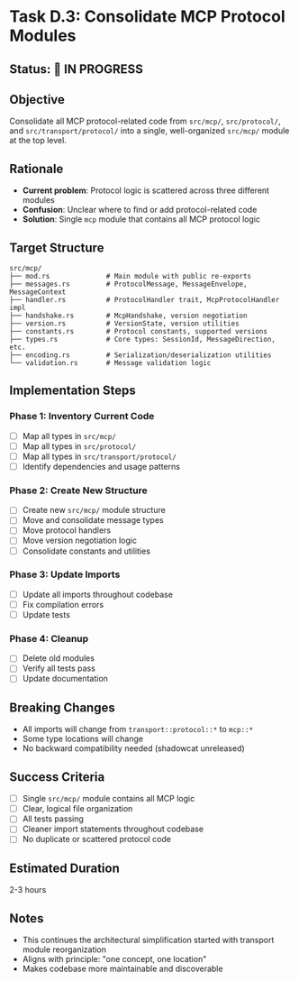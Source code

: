 # Task D.3: Consolidate MCP Protocol Modules

## Status: 🔄 IN PROGRESS

## Objective
Consolidate all MCP protocol-related code from `src/mcp/`, `src/protocol/`, and `src/transport/protocol/` into a single, well-organized `src/mcp/` module at the top level.

## Rationale
- **Current problem**: Protocol logic is scattered across three different modules
- **Confusion**: Unclear where to find or add protocol-related code
- **Solution**: Single `mcp` module that contains all MCP protocol logic

## Target Structure
```
src/mcp/
├── mod.rs              # Main module with public re-exports
├── messages.rs         # ProtocolMessage, MessageEnvelope, MessageContext
├── handler.rs          # ProtocolHandler trait, McpProtocolHandler impl
├── handshake.rs        # McpHandshake, version negotiation
├── version.rs          # VersionState, version utilities
├── constants.rs        # Protocol constants, supported versions
├── types.rs            # Core types: SessionId, MessageDirection, etc.
├── encoding.rs         # Serialization/deserialization utilities
└── validation.rs       # Message validation logic
```

## Implementation Steps

### Phase 1: Inventory Current Code
- [ ] Map all types in `src/mcp/`
- [ ] Map all types in `src/protocol/`
- [ ] Map all types in `src/transport/protocol/`
- [ ] Identify dependencies and usage patterns

### Phase 2: Create New Structure
- [ ] Create new `src/mcp/` module structure
- [ ] Move and consolidate message types
- [ ] Move protocol handlers
- [ ] Move version negotiation logic
- [ ] Consolidate constants and utilities

### Phase 3: Update Imports
- [ ] Update all imports throughout codebase
- [ ] Fix compilation errors
- [ ] Update tests

### Phase 4: Cleanup
- [ ] Delete old modules
- [ ] Verify all tests pass
- [ ] Update documentation

## Breaking Changes
- All imports will change from `transport::protocol::*` to `mcp::*`
- Some type locations will change
- No backward compatibility needed (shadowcat unreleased)

## Success Criteria
- [ ] Single `src/mcp/` module contains all MCP logic
- [ ] Clear, logical file organization
- [ ] All tests passing
- [ ] Cleaner import statements throughout codebase
- [ ] No duplicate or scattered protocol code

## Estimated Duration
2-3 hours

## Notes
- This continues the architectural simplification started with transport module reorganization
- Aligns with principle: "one concept, one location"
- Makes codebase more maintainable and discoverable